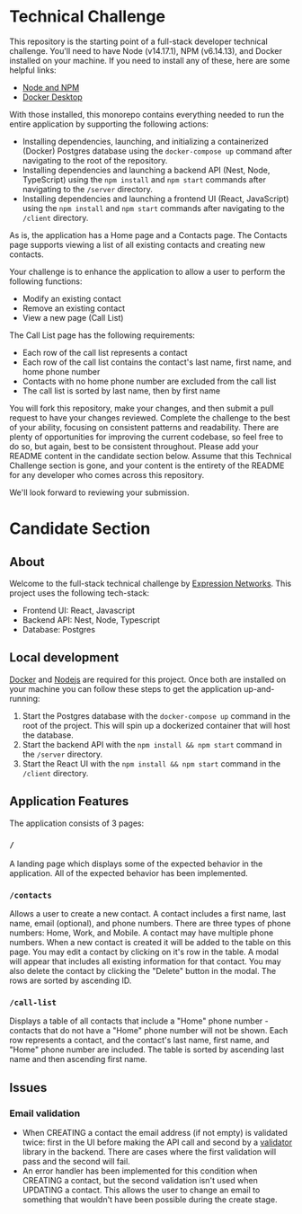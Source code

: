 # Technical Challenge
This repository is the starting point of a full-stack developer technical challenge.  You'll need to have Node (v14.17.1), NPM (v6.14.13), and Docker installed on your machine.  If you need to install any of these, here are some helpful links:

- [Node and NPM](https://nodejs.org)
- [Docker Desktop](https://docs.docker.com/desktop)

With those installed, this monorepo contains everything needed to run the entire application by supporting the following actions:

- Installing dependencies, launching, and initializing a containerized (Docker) Postgres database using the `docker-compose up` command after navigating to the root of the repository.
- Installing dependencies and launching a backend API (Nest, Node, TypeScript) using the `npm install` and `npm start` commands after navigating to the `/server` directory.
- Installing dependencies and launching a frontend UI (React, JavaScript) using the `npm install` and `npm start` commands after navigating to the `/client` directory.

As is, the application has a Home page and a Contacts page.  The Contacts page supports viewing a list of all existing contacts and creating new contacts.

Your challenge is to enhance the application to allow a user to perform the following functions:

- Modify an existing contact
- Remove an existing contact
- View a new page (Call List)

The Call List page has the following requirements:

- Each row of the call list represents a contact
- Each row of the call list contains the contact's last name, first name, and home phone number
- Contacts with no home phone number are excluded from the call list
- The call list is sorted by last name, then by first name

You will fork this repository, make your changes, and then submit a pull request to have your changes reviewed.  Complete the challenge to the best of your ability, focusing on consistent patterns and readability.  There are plenty of opportunities for improving the current codebase, so feel free to do so, but again, best to be consistent throughout.  Please add your README content in the candidate section below.  Assume that this Technical Challenge section is gone, and your content is the entirety of the README for any developer who comes across this repository.

We'll look forward to reviewing your submission.


# Candidate Section

## About

Welcome to the full-stack technical challenge by [Expression Networks](https://expr.net/). This project uses the following tech-stack:

- Frontend UI: React, Javascript
- Backend API: Nest, Node, Typescript
- Database: Postgres

## Local development

[Docker](https://docs.docker.com/desktop) and [Nodejs](https://nodejs.org) are required for this project. Once both are installed on your machine you can follow these steps to get the application up-and-running:

1. Start the Postgres database with the `docker-compose up` command in the root of the project. This will spin up a dockerized container that will host the database.
2. Start the backend API with the `npm install && npm start` command in the `/server` directory.
3. Start the React UI with the `npm install && npm start` command in the `/client` directory.

## Application Features

The application consists of 3 pages:

### `/`

A landing page which displays some of the expected behavior in the application. All of the expected behavior has been implemented. 

### `/contacts`

Allows a user to create a new contact. A contact includes a first name, last name, email (optional), and phone numbers. There are three types of phone numbers: Home, Work, and Mobile. A contact may have multiple phone numbers. When a new contact is created it will be added to the table on this page. You may edit a contact by clicking on it's row in the table. A modal will appear that includes all existing information for that contact. You may also delete the contact by clicking the "Delete" button in the modal. The rows are sorted by ascending ID.

### `/call-list`

Displays a table of all contacts that include a "Home" phone number - contacts that do not have a "Home" phone number will not be shown. Each row represents a contact, and the contact's last name, first name, and "Home" phone number are included. The table is sorted by ascending last name and then ascending first name. 

## Issues

### Email validation

- When CREATING a contact the email address (if not empty) is validated twice: first in the UI before making the API call and second by a [validator](https://www.npmjs.com/package/validator) library in the backend. There are cases where the first validation will pass and the second will fail. 
- An error handler has been implemented for this condition when CREATING a contact, but the second validation isn't used when UPDATING a contact. This allows the user to change an email to something that wouldn't have been possible during the create stage.
  